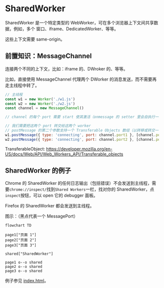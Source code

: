 # SharedWorker

SharedWorker 是一个特定类型的 WebWorker，可在多个浏览器上下文间共享数据，例如，多个 窗口、iframe、DedicatedWorker、等等。

这些上下文需要 same-origin。

## 前置知识：MessageChannel

连接两个不同的上下文，比如：iframe 的、DWroker 的、等等。

比如，直接使用 MessageChannel 代理两个 DWorker 的消息发送，而不需要再走主线程中转了。

```js
// 主线程
const w1 = new Worker('./w1.js')
const w2 = new Worker('./w2.js')
const channel = new MessageChannel()

// channel 的每个 port 需要 start 使其激活（onmessage 的 setter 里会自执行一次，而 addEventListener 不会）

// 我们需要把这两个 port 转交给这两个 worker
// postMessage 的第二个参数支持一个 Transferable Objects 数组（以转移或转交一个数据而不是复制），而 channel 的 port1 和 port2 就是此类型
w1.postMessage({ type: 'connecting', port: channel.port1 }, [channel.port1])
w2.postMessage({ type: 'connecting', port: channel.port2 }, [channel.port2])
```

TransferableObject: <https://developer.mozilla.org/en-US/docs/Web/API/Web_Workers_API/Transferable_objects>

## SharedWorker 的例子

Chrome 的 SharedWorker 的任何日志输出（包括错误）不会发送到主线程，需要`chrome://inspect/`找到`Shared Workers`一栏，找对你的 SharedWorker，点`inspect`按钮，可以 open 它的 debugger 面板。

Firefox 的 SharedWorker 都会发送到主线程。

图示：（黑点代表一个 MessagePort）

```mermaid
flowchart TD

page1["页面 1"]
page2["页面 2"]
page3["页面 3"]

shared["SharedWorker"]

page1 o--o shared
page2 o--o shared
page3 o--o shared

```

例子参见 [index.html](./demo/index.html)。
